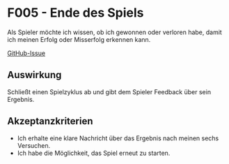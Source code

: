 # F005 - Ende des Spiels

Als Spieler möchte ich wissen, ob ich gewonnen oder verloren habe, damit ich meinen Erfolg oder Misserfolg erkennen kann.

[GitHub-Issue](https://github.com/wordle-time/wordle-time/issues/5)

## Auswirkung

Schließt einen Spielzyklus ab und gibt dem Spieler Feedback über sein Ergebnis.

## Akzeptanzkriterien

- Ich erhalte eine klare Nachricht über das Ergebnis nach meinen sechs Versuchen.
- Ich habe die Möglichkeit, das Spiel erneut zu starten.
